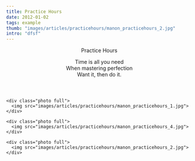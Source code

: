```yaml
---
title: Practice Hours
date: 2012-01-02
tags: example
thumb: "images/articles/practicehours/manon_practicehours_2.jpg"
intro: "dfsf"
---
```


<article class="post">
  <header>
    <section class="title">
      <p>Practice Hours</p>
    </section>
    <section class="intro">
      <p>Time is all you need </br>When mastering perfection </br>Want it, then do it.  </br></p>
    </section>
  </header>

  <section class="content">

    <div class="photo full">
      <img src="images/articles/practicehours/manon_practicehours_1.jpg">
    </div>

    <div class="photo full">
      <img src="images/articles/practicehours/manon_practicehours_4.jpg">
    </div>

    <div class="photo full">
      <img src="images/articles/practicehours/manon_practicehours_2.jpg">
    </div>
  </section>

</article>


